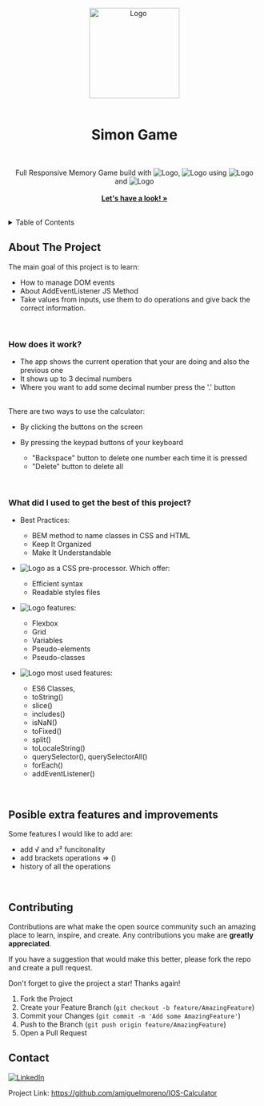 <!-- PROJECT LOGO -->
<br />
<div align="center">
  <a href="https://github.com/amiguelmoreno/Simon-Game">
    <img src="img/favicon.gif" alt="Logo" width="180">
  </a>
  <br />
  <br />
  <h1>Simon Game</h1>
  <br />
  <p align="center">
    Full Responsive Memory Game build with <img src="https://img.shields.io/badge/-HTML5-orange" alt="Logo">,  <img src="https://img.shields.io/badge/-CSS3-blue" alt="Logo"> using <img src="https://img.shields.io/badge/-SASS-ff69b4" alt="Logo"> and <img src="https://img.shields.io/badge/-JS-yellow" alt="Logo">
    <br />
    <br />
    <a href="https://github.com/amiguelmoreno/Simon-Game"><strong>Let's have a look! »</strong></a>
    <br />
    <br />
  </p>
</div>

<!-- TABLE OF CONTENTS -->
<details>
  <summary>Table of Contents</summary>
  <ol>
    <li>
      <a href="#about-the-project">About The Project</a>
    </li>
     <li>
      <a href="#posible-extra-features-and-improvements">Posible extra features and improvements</a>
    </li>
    <li><a href="#contributing">Contributing</a></li>
    <li><a href="#contact">Contact</a></li>
  </ol>
</details>


<!-- ABOUT THE PROJECT -->
## About The Project

The main goal of this project is to learn:
 * How to manage DOM events
 * About AddEventListener JS Method
 * Take values from inputs, use them to do operations and give back the correct information.
<br />

### How does it work?

* The app shows the current operation that your are doing and also the previous one
* It shows up to 3 decimal numbers
* Where you want to add some decimal number press the '.' button
<br />
 There are two ways to use the calculator:

   * By clicking the buttons on the screen
   * By pressing the keypad buttons of your keyboard
  
     * "Backspace" button to delete one number each time it is pressed
     * "Delete" button to delete all
<br />

### What did I used to get the best of this project?

  * Best Practices:
    * BEM method to name classes in CSS and HTML  
    * Keep It Organized
    * Make It Understandable
  
  * <img src="https://img.shields.io/badge/-SASS-ff69b4" alt="Logo"> as a CSS pre-processor. Which offer:
    * Efficient syntax
    * Readable styles files
  
  * <img src="https://img.shields.io/badge/-CSS3-blue" alt="Logo"> features:
    * Flexbox 
    * Grid
    * Variables
    * Pseudo-elements
    * Pseudo-classes

  * <img src="https://img.shields.io/badge/-JS-yellow" alt="Logo"> most used features:
    * ES6 Classes,
    * toString()
    * slice()
    * includes()
    * isNaN()
    * toFixed()
    * split()
    * toLocaleString()
    * querySelector(), querySelectorAll()
    * forEach()
    * addEventListener()
 <br />  
   
## Posible extra features and improvements

Some features I would like to add are:

 * add √ and x² funcitonality
 * add brackets operations => ()
 * history of all the operations
<br />

<!-- CONTRIBUTING -->
## Contributing

Contributions are what make the open source community such an amazing place to learn, inspire, and create. Any contributions you make are **greatly appreciated**.

If you have a suggestion that would make this better, please fork the repo and create a pull request.

Don't forget to give the project a star! Thanks again!

1. Fork the Project
2. Create your Feature Branch (`git checkout -b feature/AmazingFeature`)
3. Commit your Changes (`git commit -m 'Add some AmazingFeature'`)
4. Push to the Branch (`git push origin feature/AmazingFeature`)
5. Open a Pull Request


<!-- CONTACT -->
## Contact

[![LinkedIn][linkedin-shield]][linkedin-url] 

Project Link: https://github.com/amiguelmoreno/IOS-Calculator


<!-- MARKDOWN LINKS & IMAGES -->
<!-- https://www.markdownguide.org/basic-syntax/#reference-style-links -->
[linkedin-shield]: https://img.shields.io/badge/-LinkedIn-black.svg?style=for-the-badge&logo=linkedin&colorB=555
[linkedin-url]: https://www.linkedin.com/in/miguelmoreno00/
